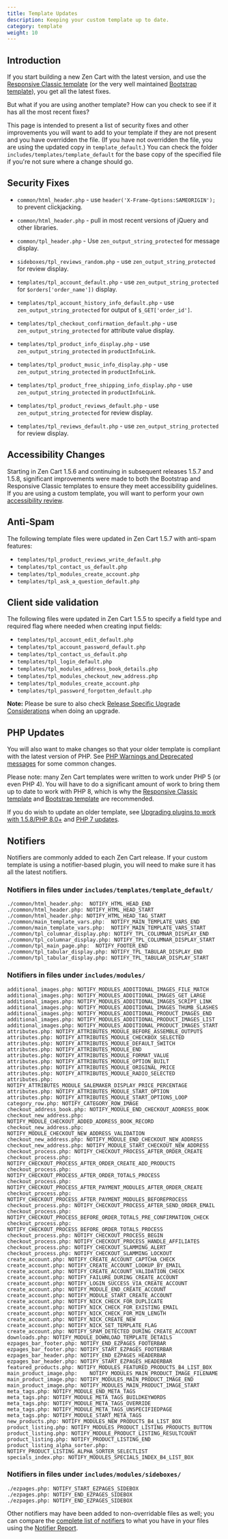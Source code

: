 ```yaml
---
title: Template Updates 
description: Keeping your custom template up to date.
category: template 
weight: 10 
---
```


## Introduction 

If you start building a new Zen Cart with the latest version, and use
the [Responsive Classic template](/user/template/responsive_classic/) (or the very well maintained [Bootstrap template](/user/template/bootstrap/)), you get all the latest fixes. 

But what if you are using another template?  How can you check to see if it
has all the most recent fixes? 

This page is intended to present a list of security fixes and other improvements you will want 
to add to your template if they are not present and you have overridden the file. (If you have not overridden the file, you are using the updated copy
in `template_default`.)  You can check 
the folder `includes/templates/template_default` for the base copy of 
the specified file if you're not sure where a change should go. 

## Security Fixes 
* `common/html_header.php` - use `header('X-Frame-Options:SAMEORIGIN');` to prevent clickjacking.

* `common/html_header.php` - pull in most recent versions of jQuery and other libraries.

* `common/tpl_header.php` - Use `zen_output_string_protected` for message display. 

* `sideboxes/tpl_reviews_random.php` - use `zen_output_string_protected` for review display. 

* `templates/tpl_account_default.php` - use `zen_output_string_protected` for `$orders['order_name'])` display. 

* `templates/tpl_account_history_info_default.php` - use `zen_output_string_protected` for output of `$_GET['order_id']`. 

* `templates/tpl_checkout_confirmation_default.php` - use `zen_output_string_protected` for attribute value display. 

* `templates/tpl_product_info_display.php` - use `zen_output_string_protected` in `productInfoLink`. 

* `templates/tpl_product_music_info_display.php` - use `zen_output_string_protected` in `productInfoLink`. 

* `templates/tpl_product_free_shipping_info_display.php` - use `zen_output_string_protected` in `productInfoLink`. 

* `templates/tpl_product_reviews_default.php` - use `zen_output_string_protected` for review display.

* `templates/tpl_reviews_default.php` - use `zen_output_string_protected` for review display.

## Accessibility Changes

Starting in Zen Cart 1.5.6 and continuing in subsequent releases 1.5.7 and 1.5.8, significant improvements were made to both the Bootstrap and Responsive Classic templates to ensure they meet accessibility guidelines.  If you are using a custom template, you will want to perform your own [accessibility review](/user/accessibility/accessibility/).  

## Anti-Spam 

The following template files were updated in Zen Cart 1.5.7 with anti-spam features: 

* `templates/tpl_product_reviews_write_default.php`
* `templates/tpl_contact_us_default.php`
* `templates/tpl_modules_create_account.php`
* `templates/tpl_ask_a_question_default.php`

## Client side validation 

The following files were updated in Zen Cart 1.5.5 to specify a field type and required flag where needed when creating input fields:

* `templates/tpl_account_edit_default.php`
* `templates/tpl_account_password_default.php`
* `templates/tpl_contact_us_default.php`
* `templates/tpl_login_default.php`
* `templates/tpl_modules_address_book_details.php`
* `templates/tpl_modules_checkout_new_address.php`
* `templates/tpl_modules_create_account.php`
* `templates/tpl_password_forgotten_default.php`


**Note:** Please be sure to also check [Release Specific Upgrade Considerations](/user/upgrading/release_specific_upgrade_considerations/) when doing an upgrade.

## PHP Updates 

You will also want to make changes so that your older template is compliant with the latest version of PHP.  See [PHP Warnings and Deprecated messages](/user/upgrading/php_warnings/) for some common changes. 

Please note: many Zen Cart templates were written to work under PHP 5 (or even PHP 4).  You will have to do a significant amount of work to bring them up to date to work with PHP 8, which is why the [Responsive Classic template](/user/template/responsive_classic/) and [Bootstrap template](/user/template/bootstrap/) are recommended.

If you do wish to update an older template, see [Upgrading plugins to work with 1.5.8/PHP 8.0+](/dev/plugins/upgrading_to_158/) and [PHP 7 updates](/user/upgrading/php_warnings/). 

## Notifiers 
Notifiers are commonly added to each Zen Cart release.  If your custom template is using a notifier-based plugin, you will need to make sure it has all the latest notifiers. 

### Notifiers in files under `includes/templates/template_default/` 

```
./common/html_header.php:  NOTIFY_HTML_HEAD_END
./common/html_header.php: NOTIFY_HTML_HEAD_START
./common/html_header.php: NOTIFY_HTML_HEAD_TAG_START
./common/main_template_vars.php:  NOTIFY_MAIN_TEMPLATE_VARS_END
./common/main_template_vars.php:  NOTIFY_MAIN_TEMPLATE_VARS_START
./common/tpl_columnar_display.php: NOTIFY_TPL_COLUMNAR_DISPLAY_END
./common/tpl_columnar_display.php: NOTIFY_TPL_COLUMNAR_DISPLAY_START
./common/tpl_main_page.php:  NOTIFY_FOOTER_END
./common/tpl_tabular_display.php: NOTIFY_TPL_TABULAR_DISPLAY_END
./common/tpl_tabular_display.php: NOTIFY_TPL_TABULAR_DISPLAY_START
```

### Notifiers in files under `includes/modules/`

```
additional_images.php: NOTIFY_MODULES_ADDITIONAL_IMAGES_FILE_MATCH
additional_images.php: NOTIFY_MODULES_ADDITIONAL_IMAGES_GET_LARGE
additional_images.php: NOTIFY_MODULES_ADDITIONAL_IMAGES_SCRIPT_LINK
additional_images.php: NOTIFY_MODULES_ADDITIONAL_IMAGES_THUMB_SLASHES
additional_images.php: NOTIFY_MODULES_ADDITIONAL_PRODUCT_IMAGES_END
additional_images.php: NOTIFY_MODULES_ADDITIONAL_PRODUCT_IMAGES_LIST
additional_images.php: NOTIFY_MODULES_ADDITIONAL_PRODUCT_IMAGES_START
attributes.php: NOTIFY_ATTRIBUTES_MODULE_BEFORE_ASSEMBLE_OUTPUTS
attributes.php: NOTIFY_ATTRIBUTES_MODULE_CHECKBOX_SELECTED
attributes.php: NOTIFY_ATTRIBUTES_MODULE_DEFAULT_SWITCH
attributes.php: NOTIFY_ATTRIBUTES_MODULE_END
attributes.php: NOTIFY_ATTRIBUTES_MODULE_FORMAT_VALUE
attributes.php: NOTIFY_ATTRIBUTES_MODULE_OPTION_BUILT
attributes.php: NOTIFY_ATTRIBUTES_MODULE_ORIGINAL_PRICE
attributes.php: NOTIFY_ATTRIBUTES_MODULE_RADIO_SELECTED
attributes.php: NOTIFY_ATTRIBUTES_MODULE_SALEMAKER_DISPLAY_PRICE_PERCENTAGE
attributes.php: NOTIFY_ATTRIBUTES_MODULE_START_OPTION
attributes.php: NOTIFY_ATTRIBUTES_MODULE_START_OPTIONS_LOOP
category_row.php: NOTIFY_CATEGORY_ROW_IMAGE
checkout_address_book.php: NOTIFY_MODULE_END_CHECKOUT_ADDRESS_BOOK
checkout_new_address.php: NOTIFY_MODULE_CHECKOUT_ADDED_ADDRESS_BOOK_RECORD
checkout_new_address.php: NOTIFY_MODULE_CHECKOUT_NEW_ADDRESS_VALIDATION
checkout_new_address.php: NOTIFY_MODULE_END_CHECKOUT_NEW_ADDRESS
checkout_new_address.php: NOTIFY_MODULE_START_CHECKOUT_NEW_ADDRESS
checkout_process.php: NOTIFY_CHECKOUT_PROCESS_AFTER_ORDER_CREATE
checkout_process.php: NOTIFY_CHECKOUT_PROCESS_AFTER_ORDER_CREATE_ADD_PRODUCTS
checkout_process.php: NOTIFY_CHECKOUT_PROCESS_AFTER_ORDER_TOTALS_PROCESS
checkout_process.php: NOTIFY_CHECKOUT_PROCESS_AFTER_PAYMENT_MODULES_AFTER_ORDER_CREATE
checkout_process.php: NOTIFY_CHECKOUT_PROCESS_AFTER_PAYMENT_MODULES_BEFOREPROCESS
checkout_process.php: NOTIFY_CHECKOUT_PROCESS_AFTER_SEND_ORDER_EMAIL
checkout_process.php: NOTIFY_CHECKOUT_PROCESS_BEFORE_ORDER_TOTALS_PRE_CONFIRMATION_CHECK
checkout_process.php: NOTIFY_CHECKOUT_PROCESS_BEFORE_ORDER_TOTALS_PROCESS
checkout_process.php: NOTIFY_CHECKOUT_PROCESS_BEGIN
checkout_process.php: NOTIFY_CHECKOUT_PROCESS_HANDLE_AFFILIATES
checkout_process.php: NOTIFY_CHECKOUT_SLAMMING_ALERT
checkout_process.php: NOTIFY_CHECKOUT_SLAMMING_LOCKOUT
create_account.php: NOTIFY_CREATE_ACCOUNT_CAPTCHA_CHECK
create_account.php: NOTIFY_CREATE_ACCOUNT_LOOKUP_BY_EMAIL
create_account.php: NOTIFY_CREATE_ACCOUNT_VALIDATION_CHECK
create_account.php: NOTIFY_FAILURE_DURING_CREATE_ACCOUNT
create_account.php: NOTIFY_LOGIN_SUCCESS_VIA_CREATE_ACCOUNT
create_account.php: NOTIFY_MODULE_END_CREATE_ACCOUNT
create_account.php: NOTIFY_MODULE_START_CREATE_ACCOUNT
create_account.php: NOTIFY_NICK_CHECK_FOR_DUPLICATE
create_account.php: NOTIFY_NICK_CHECK_FOR_EXISTING_EMAIL
create_account.php: NOTIFY_NICK_CHECK_FOR_MIN_LENGTH
create_account.php: NOTIFY_NICK_CREATE_NEW
create_account.php: NOTIFY_NICK_SET_TEMPLATE_FLAG
create_account.php: NOTIFY_SPAM_DETECTED_DURING_CREATE_ACCOUNT
downloads.php: NOTIFY_MODULE_DOWNLOAD_TEMPLATE_DETAILS
ezpages_bar_footer.php: NOTIFY_END_EZPAGES_FOOTERBAR
ezpages_bar_footer.php: NOTIFY_START_EZPAGES_FOOTERBAR
ezpages_bar_header.php: NOTIFY_END_EZPAGES_HEADERBAR
ezpages_bar_header.php: NOTIFY_START_EZPAGES_HEADERBAR
featured_products.php: NOTIFY_MODULES_FEATURED_PRODUCTS_B4_LIST_BOX
main_product_image.php:    NOTIFY_MODULES_MAIN_PRODUCT_IMAGE_FILENAME
main_product_image.php: NOTIFY_MODULES_MAIN_PRODUCT_IMAGE_END
main_product_image.php: NOTIFY_MODULES_MAIN_PRODUCT_IMAGE_START
meta_tags.php: NOTIFY_MODULE_END_META_TAGS
meta_tags.php: NOTIFY_MODULE_META_TAGS_BUILDKEYWORDS
meta_tags.php: NOTIFY_MODULE_META_TAGS_OVERRIDE
meta_tags.php: NOTIFY_MODULE_META_TAGS_UNSPECIFIEDPAGE
meta_tags.php: NOTIFY_MODULE_START_META_TAGS
new_products.php: NOTIFY_MODULES_NEW_PRODUCTS_B4_LIST_BOX
product_listing.php: NOTIFY_MODULES_PRODUCT_LISTING_PRODUCTS_BUTTON
product_listing.php: NOTIFY_MODULE_PRODUCT_LISTING_RESULTCOUNT
product_listing.php: NOTIFY_PRODUCT_LISTING_END
product_listing_alpha_sorter.php: NOTIFY_PRODUCT_LISTING_ALPHA_SORTER_SELECTLIST
specials_index.php: NOTIFY_MODULES_SPECIALS_INDEX_B4_LIST_BOX
```

### Notifiers in files under `includes/modules/sideboxes/`
```
./ezpages.php: NOTIFY_START_EZPAGES_SIDEBOX
./ezpages.php: NOTIFY_END_EZPAGES_SIDEBOX
./ezpages.php: NOTIFY_END_EZPAGES_SIDEBOX
```

Other notifiers may have been added to non-overridable files as well; you can compare the [complete list of notifiers](/dev/code/notifiers_list/) to what you have in your files using the [Notifier Report](https://github.com/lat9/notifier_report).



